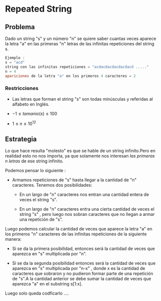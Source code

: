 # Repeated String

## Problema

Dado un string "s" y un número "n" se quiere saber cuantas veces aparece la letra "a" en las primeras "n" letras de las infinitas repeticiones del string s.

```powershell
Ejemplo :
s = "acd"
string con las infinitas repeticiones = "acdacdacdacdacdacd ....."
n = 4
apariciones de la letra "a" en los primeros 4 caracteres = 2
```

### Restricciones

- Las letras que forman el string "s" son todas minúsculas y referidas al alfabeto en Inglés.

- $- 1 \le tamanio(s) \le 100$

- $1 \le n \le 10^{12}$

## Estrategia

Lo que hace resulta "molesto" es que se hable de un string infinito.Pero en realidad esto no nos importa, ya que  solamente nos interesan *las primeras n letras* de ese string infinito.

Podemos pensar lo siguiente :

- Armamos repeticiones de "s" hasta llegar a la cantidad de "n" caracteres. Tenemos dos posibilidades:

  - En un largo de "n" caracteres nos entran una cantidad entera de veces el string "s".

  - En un largo de "n" caracteres entra una cierta cantidad de veces el string "s" , pero luego nos sobran caracteres que no llegan a armar una repetición de "s".

Luego podemos calcular la cantidad de veces que aparece la letra "a" en los primeros "n" caracteres de las infinitas repeticiones de la siguiente manera:

- Si se da la primera posibilidad, entonces será la cantidad de veces que aparezca  en "s" multiplicada por "n".

- Si se da la segunda posibilidad entonces será la cantidad de veces que aparezca en "s" multiplicada por "n-x" , donde x es la cantidad de caracteres que sobraron y no pudieron formar parte de una repetición de "s".A la cantidad anterior se debe sumar la cantidad de veces que aparezca "a" en el substring s[1:x].

Luego solo queda codficarlo ....